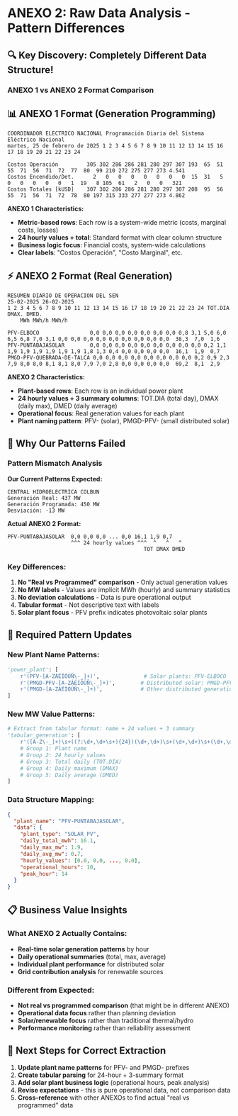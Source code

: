 # ANEXO 2: Raw Data Analysis - Pattern Differences

## 🔍 Key Discovery: Completely Different Data Structure!

### **ANEXO 1 vs ANEXO 2 Format Comparison**

## 📊 ANEXO 1 Format (Generation Programming)
```
COORDINADOR ELÉCTRICO NACIONAL Programación Diaria del Sistema Eléctrico Nacional
martes, 25 de febrero de 2025 1 2 3 4 5 6 7 8 9 10 11 12 13 14 15 16 17 18 19 20 21 22 23 24

Costos Operación         305 302 286 286 281 280 297 307 193  65  51  55  71  56  71  72  77  80  99 210 272 275 277 273 4.541
Costos Encendido/Det.      2   0   0   0   0   0   0   0  15  31   5   0   0   0   0   0   1  19   8 105  61   2   0   0   321
Costos Totales [kUSD]    307 302 286 286 281 280 297 307 208  95  56  55  71  56  71  72  78  80 197 315 333 277 277 273 4.862
```

**ANEXO 1 Characteristics:**
- **Metric-based rows**: Each row is a system-wide metric (costs, marginal costs, losses)
- **24 hourly values + total**: Standard format with clear column structure
- **Business logic focus**: Financial costs, system-wide calculations
- **Clear labels**: "Costos Operación", "Costo Marginal", etc.

## ⚡ ANEXO 2 Format (Real Generation)
```
RESUMEN DIARIO DE OPERACION DEL SEN
25-02-2025 26-02-2025
1 2 3 4 5 6 7 8 9 10 11 12 13 14 15 16 17 18 19 20 21 22 23 24 TOT.DIA DMAX. DMED.
    MWh MWh/h MWh/h

PFV-ELBOCO                0,0 0,0 0,0 0,0 0,0 0,0 0,0 0,8 3,1 5,0 6,0 6,5 6,8 7,0 3,1 0,0 0,0 0,0 0,0 0,0 0,0 0,0 0,0 0,0  38,3  7,0  1,6
PFV-PUNTABAJASOLAR        0,0 0,0 0,0 0,0 0,0 0,0 0,0 0,0 0,0 0,2 1,1 1,9 1,9 1,9 1,9 1,9 1,9 1,8 1,3 0,4 0,0 0,0 0,0 0,0  16,1  1,9  0,7
PMGD-PFV-QUEBRADA-DE-TALCA 0,0 0,0 0,0 0,0 0,0 0,0 0,0 0,0 0,2 0,9 2,3 7,9 8,0 8,0 8,1 8,1 8,0 7,9 7,0 2,8 0,0 0,0 0,0 0,0  69,2  8,1  2,9
```

**ANEXO 2 Characteristics:**
- **Plant-based rows**: Each row is an individual power plant
- **24 hourly values + 3 summary columns**: TOT.DIA (total day), DMAX (daily max), DMED (daily average)
- **Operational focus**: Real generation values for each plant
- **Plant naming pattern**: PFV- (solar), PMGD-PFV- (small distributed solar)

## 🎯 Why Our Patterns Failed

### **Pattern Mismatch Analysis**

**Our Current Patterns Expected:**
```
CENTRAL HIDROELECTRICA COLBUN
Generación Real: 437 MW
Generación Programada: 450 MW  
Desviación: -13 MW
```

**Actual ANEXO 2 Format:**
```
PFV-PUNTABAJASOLAR  0,0 0,0 0,0 ... 0,0 16,1 1,9 0,7
                    ^^^ 24 hourly values ^^^  ^   ^   ^
                                           TOT DMAX DMED
```

### **Key Differences:**

1. **No "Real vs Programmed" comparison** - Only actual generation values
2. **No MW labels** - Values are implicit MWh (hourly) and summary statistics  
3. **No deviation calculations** - Data is pure operational output
4. **Tabular format** - Not descriptive text with labels
5. **Solar plant focus** - PFV prefix indicates photovoltaic solar plants

## 🔧 Required Pattern Updates

### **New Plant Name Patterns:**
```python
'power_plant': [
    r'(PFV-[A-ZÁÉÍÓÚÑ\-_]+)',              # Solar plants: PFV-ELBOCO
    r'(PMGD-PFV-[A-ZÁÉÍÓÚÑ\-_]+)',        # Distributed solar: PMGD-PFV-QUEBRADA
    r'(PMGD-[A-ZÁÉÍÓÚÑ\-_]+)',            # Other distributed generation
]
```

### **New MW Value Patterns:**
```python
# Extract from tabular format: name + 24 values + 3 summary
'tabular_generation': [
    r'([A-Z\-_]+)\s+((?:\d+,\d+\s+){24})(\d+,\d+)\s+(\d+,\d+)\s+(\d+,\d+)',
    # Group 1: Plant name
    # Group 2: 24 hourly values  
    # Group 3: Total daily (TOT.DIA)
    # Group 4: Daily maximum (DMAX)
    # Group 5: Daily average (DMED)
]
```

### **Data Structure Mapping:**
```json
{
  "plant_name": "PFV-PUNTABAJASOLAR",
  "data": {
    "plant_type": "SOLAR_PV",
    "daily_total_mwh": 16.1,
    "daily_max_mw": 1.9,
    "daily_avg_mw": 0.7,
    "hourly_values": [0.0, 0.0, ..., 0.0],
    "operational_hours": 10,
    "peak_hour": 14
  }
}
```

## 📋 Business Value Insights

### **What ANEXO 2 Actually Contains:**
- **Real-time solar generation patterns** by hour
- **Daily operational summaries** (total, max, average)
- **Individual plant performance** for distributed solar
- **Grid contribution analysis** for renewable sources

### **Different from Expected:**
- **Not real vs programmed comparison** (that might be in different ANEXO)
- **Operational data focus** rather than planning deviation
- **Solar/renewable focus** rather than traditional thermal/hydro
- **Performance monitoring** rather than reliability assessment

## 🎯 Next Steps for Correct Extraction

1. **Update plant name patterns** for PFV- and PMGD- prefixes
2. **Create tabular parsing** for 24-hour + 3-summary format  
3. **Add solar plant business logic** (operational hours, peak analysis)
4. **Revise expectations** - this is pure operational data, not comparison data
5. **Cross-reference** with other ANEXOs to find actual "real vs programmed" data